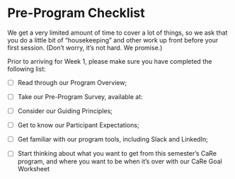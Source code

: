 # Pre-Program Checklist

We get a very limited amount of time to cover a lot of things, so we ask that you do a little bit of “housekeeping” and other work up front before your first session. (Don’t worry, it’s not hard. We promise.) 

Prior to arriving for Week 1, please make sure you have completed the following list:

- [ ] Read through our Program Overview; 

- [ ] Take our Pre-Program Survey, available at:

- [ ] Consider our Guiding Principles; 

- [ ] Get to know our Participant Expectations; 

- [ ] Get familiar with our program tools, including Slack and LinkedIn;

- [ ] Start thinking about what you want to get from this semester’s CaRe program, and where you want to be when it’s over with
our CaRe Goal Worksheet

